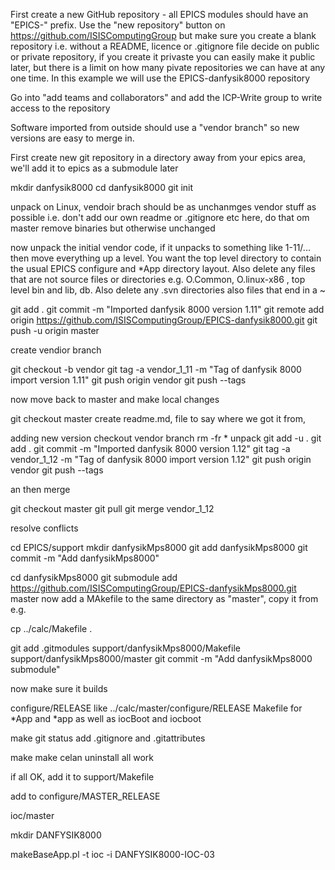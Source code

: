 First create a new GitHub repository - all EPICS modules should have an "EPICS-" prefix. Use the "new repository" button on https://github.com/ISISComputingGroup but make sure you create a blank repository i.e. without a README, licence or .gitignore file     decide on public or private repository, if you create it privaste you can easily make it public later, but there is a limit on how many pivate repositories we can have at any one time. In this example we will use the EPICS-danfysik8000 repository

Go into "add teams and collaborators" and add the ICP-Write group to write access to the repository

Software imported from outside should use a "vendor branch" so new versions are easy to merge in.

First create new git repository in a directory away from your epics area, we'll add it to epics as a submodule later

mkdir danfysik8000
cd danfysik8000
git init

unpack on Linux, vendoir brach should be as unchanmges vendor stuff as possible i.e. don't add our own readme or .gitignore etc here, do that om master    remove binaries but otherwise unchanged
 
now unpack the initial vendor code, if it unpacks to something like 1-11/... then move everything up a level. You want the top level directory to contain the usual EPICS configure and *App directory layout. Also delete any files that are not source files or directories e.g. O.Common, O.linux-x86 , top level bin and lib, db.  Also delete any .svn directories
also files that end in a ~
 
git add .
git commit -m "Imported danfysik 8000 version 1.11"
git remote add origin https://github.com/ISISComputingGroup/EPICS-danfysik8000.git
git push -u origin master

create vendior branch

git checkout -b vendor
git tag -a vendor_1_11 -m "Tag of danfysik 8000 import version 1.11"
git push origin vendor
git push --tags

now move back to master and make local changes

git checkout master
create readme.md, file to say where we got it from, 


adding new version
checkout vendor branch
rm -fr *
unpack
git add -u .
git add .
git commit -m "Imported danfysik 8000 version 1.12"
git tag -a vendor_1_12 -m "Tag of danfysik 8000 import version 1.12"
git push origin vendor
git push --tags

an then merge

git checkout master
git pull
git merge vendor_1_12

resolve conflicts


cd EPICS/support
mkdir danfysikMps8000
git add danfysikMps8000
git commit -m "Add danfysikMps8000"

cd danfysikMps8000
 git submodule add https://github.com/ISISComputingGroup/EPICS-danfysikMps8000.git master
now add a MAkefile to the same directory as "master", copy it from e.g. 

cp ../calc/Makefile .

git add .gitmodules support/danfysikMps8000/Makefile  support/danfysikMps8000/master
git commit -m "Add danfysikMps8000 submodule"

now make sure it builds

configure/RELEASE like ../calc/master/configure/RELEASE
Makefile for *App and *app as well as iocBoot and iocboot

make
git status
add .gitignore and .gitattributes

make make celan uninstall   all work

if all OK, add it to support/Makefile

add to configure/MASTER_RELEASE

ioc/master

mkdir DANFYSIK8000

makeBaseApp.pl -t ioc -i DANFYSIK8000-IOC-03









